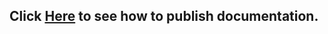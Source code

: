 ## Click [Here](https://www.veed.io/view/02dbff29-b25f-4173-a671-f20f4135c866?panel=share) to see how to publish documentation.